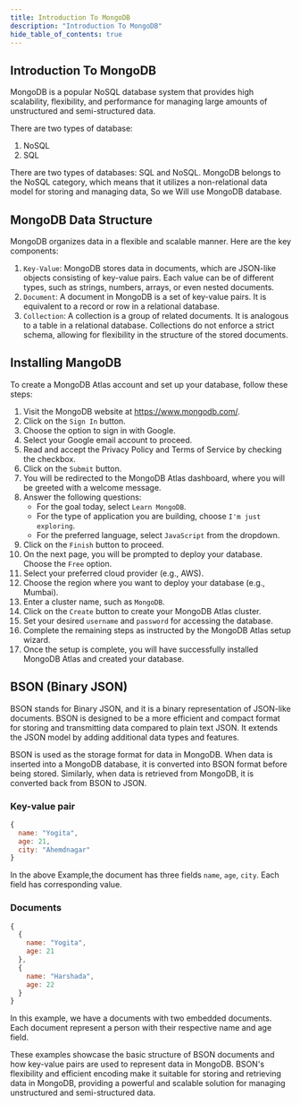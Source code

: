 ```yaml
---
title: Introduction To MongoDB
description: "Introduction To MongoDB"
hide_table_of_contents: true
---
```


## Introduction To MongoDB

MongoDB is a popular NoSQL database system that provides high scalability, flexibility, and performance for managing large amounts of unstructured and semi-structured data.

There are two types of database:

1.  NoSQL
2.  SQL

There are two types of databases: SQL and NoSQL. MongoDB belongs to the NoSQL category, which means that it utilizes a non-relational data model for storing and managing data, So we Will use MongoDB database.

## MongoDB Data Structure

MongoDB organizes data in a flexible and scalable manner. Here are the key components:

1. `Key-Value`: MongoDB stores data in documents, which are JSON-like objects consisting of key-value pairs. Each value can be of different types, such as strings, numbers, arrays, or even nested documents.
2. `Document`: A document in MongoDB is a set of key-value pairs. It is equivalent to a record or row in a relational database.
3. `Collection`: A collection is a group of related documents. It is analogous to a table in a relational database. Collections do not enforce a strict schema, allowing for flexibility in the structure of the stored documents.

## Installing MangoDB

To create a MongoDB Atlas account and set up your database, follow these steps:

1. Visit the MongoDB website at https://www.mongodb.com/.
2. Click on the `Sign In` button.
3. Choose the option to sign in with Google.
4. Select your Google email account to proceed.
5. Read and accept the Privacy Policy and Terms of Service by checking the checkbox.
6. Click on the `Submit` button.
7. You will be redirected to the MongoDB Atlas dashboard, where you will be greeted with a welcome message.
8. Answer the following questions:
   - For the goal today, select `Learn MongoDB`.
   - For the type of application you are building, choose `I'm just exploring`.
   - For the preferred language, select `JavaScript` from the dropdown.
9. Click on the `Finish` button to proceed.
10. On the next page, you will be prompted to deploy your database. Choose the `Free` option.
11. Select your preferred cloud provider (e.g., AWS).
12. Choose the region where you want to deploy your database (e.g., Mumbai).
13. Enter a cluster name, such as `MongoDB`.
14. Click on the `Create` button to create your MongoDB Atlas cluster.
15. Set your desired `username` and `password` for accessing the database.
16. Complete the remaining steps as instructed by the MongoDB Atlas setup wizard.
17. Once the setup is complete, you will have successfully installed MongoDB Atlas and created your database.

## BSON (Binary JSON)

BSON stands for Binary JSON, and it is a binary representation of JSON-like documents. BSON is designed to be a more efficient and compact format for storing and transmitting data compared to plain text JSON. It extends the JSON model by adding additional data types and features.

BSON is used as the storage format for data in MongoDB. When data is inserted into a MongoDB database, it is converted into BSON format before being stored. Similarly, when data is retrieved from MongoDB, it is converted back from BSON to JSON.

### Key-value pair

```js
{
  name: "Yogita",
  age: 21,
  city: "Ahemdnagar"
}
```

In the above Example,the document has three fields `name`, `age`, `city`. Each field has corresponding value.

### Documents

```js
{
  {
    name: "Yogita",
    age: 21
  },
  {
    name: "Harshada",
    age: 22
  }
}
```

In this example, we have a documents with two embedded documents. Each document represent a person with their respective name and age field.

These examples showcase the basic structure of BSON documents and how key-value pairs are used to represent data in MongoDB. BSON's flexibility and efficient encoding make it suitable for storing and retrieving data in MongoDB, providing a powerful and scalable solution for managing unstructured and semi-structured data.
